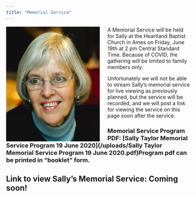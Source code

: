 ```yaml
---
title: "Memorial Service"
---
```


<img align="left" src="/uploads/Taylor_Sally_6_5_2020.jpg" width="256px" style="padding: 0 1.5em 0 0;">

A Memorial Service will be held for Sally at the Heartland Baptist Church in Ames on Friday, June 19th at 2 pm Central Standard Time.  Because of COVID, the gathering will be limited to family members only.  

Unfortunately we will not be able to stream Sally’s memorial service for live viewing as previously planned, but the service will be recorded, and we will post a link for viewing the service on this page soon after the service.

### Memorial Service Program PDF: [Sally Taylor Memorial Service Program 19 June 2020](/uploads/Sally Taylor Memorial Service Program 19 June 2020.pdf)Program pdf can be printed in “booklet” form.

## Link to view Sally’s Memorial Service:  Coming soon!
